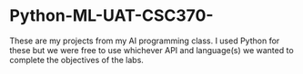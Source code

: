 # Python-ML-UAT-CSC370-
These are my projects from my AI programming class. I used Python for these but we were free to use whichever API and language(s) we wanted to complete the objectives of the labs.
